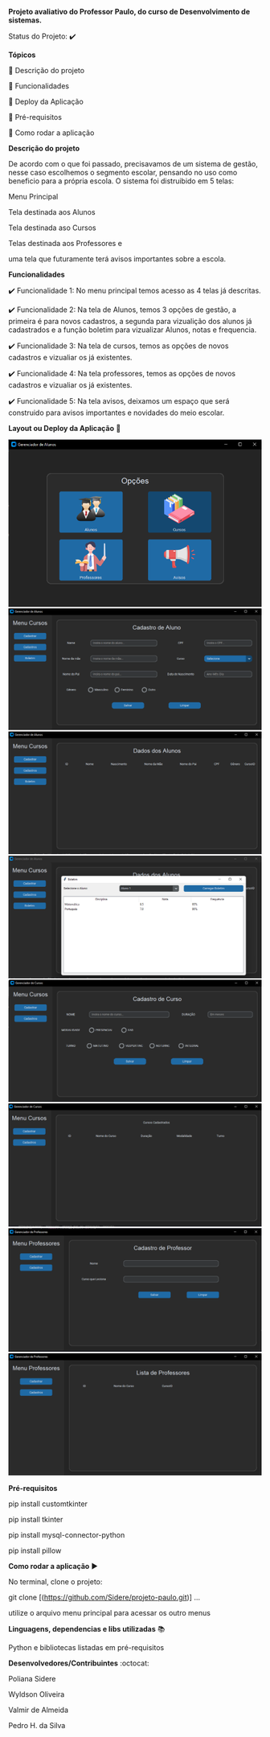 __Projeto avaliativo do Professor Paulo, do curso de Desenvolvimento de sistemas.__

Status do Projeto: ✔️

__Tópicos__

🔹 Descrição do projeto

🔹 Funcionalidades

🔹 Deploy da Aplicação

🔹 Pré-requisitos

🔹 Como rodar a aplicação


__Descrição do projeto__

De acordo com o que foi passado, precisavamos de um sistema de gestão, nesse caso escolhemos o segmento escolar, pensando no uso como beneficio para a própria escola.
O sistema foi distruibido em 5 telas:

Menu Principal

Tela destinada aos Alunos

Tela destinada aso Cursos

Telas destinada aos Professores e 

uma tela que futuramente terá avisos importantes sobre a escola.


__Funcionalidades__

✔️ Funcionalidade 1:
No menu principal temos acesso as 4 telas já descritas.

✔️ Funcionalidade 2:
Na tela de Alunos, temos 3 opções de gestão, a primeira é para novos cadastros, a segunda para vizualição dos alunos já cadastrados 
e a função boletim para vizualizar Alunos, notas e frequencia.

✔️ Funcionalidade 3:
Na tela de cursos, temos as opções de novos cadastros e vizualiar os já existentes.

✔️ Funcionalidade 4:
Na tela professores, temos as opções de novos cadastros e vizualiar os já existentes.

✔️ Funcionalidade 5:
Na tela avisos, deixamos um espaço que será construido para avisos importantes e novidades do meio escolar.



__Layout ou Deploy da Aplicação__ 💨

<img src="https://github.com/Sidere/projeto-paulo/blob/main/src/menu_principal.png" alt="Menu Principal">
<img src="https://github.com/Sidere/projeto-paulo/blob/main/src/tela_alunos-cadastrar.png" alt="Tela Alunos para novo cadastro">
<img src="https://github.com/Sidere/projeto-paulo/blob/main/src/tela_alunos-cadastros.png" alt="Tela Alunos para vizualizar cadastrados">
<img src="https://github.com/Sidere/projeto-paulo/blob/main/src/tela_alunos-boletim.png" alt="Tela de acesso ao Boletim escolar">
<img src="https://github.com/Sidere/projeto-paulo/blob/main/src/tela_cursos-cadastrar.png" alt="Tela para cadastro de novo curso">
<img src="https://github.com/Sidere/projeto-paulo/blob/main/src/tela_cursos-cadastros.png" alt="Tela para vizualizar cursos cadastrados">
<img src="https://github.com/Sidere/projeto-paulo/blob/main/src/tela_professores-cadastrar.png" alt="Tela para novo cadastro de Professor">
<img src="https://github.com/Sidere/projeto-paulo/blob/main/src/tela_professores-cadastros.png" alt="Tela para vizualizar professores já cadastrados">

__Pré-requisitos__

pip install customtkinter

pip install tkinter

pip install mysql-connector-python

pip install pillow



__Como rodar a aplicação__ ▶️

No terminal, clone o projeto:

git clone [(https://github.com/Sidere/projeto-paulo.git)]
...

utilize o arquivo menu principal para acessar os outro menus



__Linguagens, dependencias e libs utilizadas__ 📚

Python e bibliotecas listadas em pré-requisitos



__Desenvolvedores/Contribuintes__ :octocat:

Poliana Sidere

Wyldson Oliveira

Valmir de Almeida

Pedro H. da Silva
